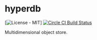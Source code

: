 # hyperdb

[![License - MIT](https://img.shields.io/github/license/mysza/hyperdb.svg "License - MIT")]
[![Circle CI Build Status](https://img.shields.io/circleci/project/mysza/hyperdb.svg)](https://circleci.com/gh/mysza/hyperdb/tree/master)

Multidimensional object store.
